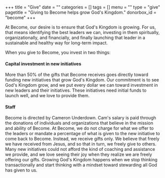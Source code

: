 +++
title = "Give"
date = ""
categories = []
tags = []
menu = ""
type = "give"
pagetitle = "Giving to Become helps grow God's Kingdom."
donorbox_id = "become"
+++

At Become, our desire is to ensure that God's Kingdom is growing. For us, that means identifying the best leaders we can, investing in them spiritually, organizationally, and financially, and finally launching that leader in a sustainable and healthy way for long-term impact. 

When you give to Become, you invest in two things:

#### Capital investment in new initiatives
More than 50% of the gifts that Become receives goes directly toward funding new initiatives that grow God's Kingdom. Our commitment is to see God's Kingdom grow, and we put every dollar we can toward investment in new leaders and their initiatives. These initiatives need initial funds to launch well, and we love to provide them. 

#### Staff
Become is directed by Cameron Underdown. Cam's salary is paid through the donations of individuals and organizations that believe in the mission and ability of Become. At Become, we do not charge for what we offer to the leaders or mandate a percentage of what is given to the new initiative to come back to Become. Instead, we receive gifts only. We believe that freely we have received from Jesus, and so that in turn, we freely give to others. Many new initiatives could not afford the kind of coaching and assistance we provide, and we love seeing their joy when they realize we are freely offering our gifts. Growing God's Kingdom happens when we stop thinking transactionally and start thinking with a mindset toward stewarding all God has given to us.